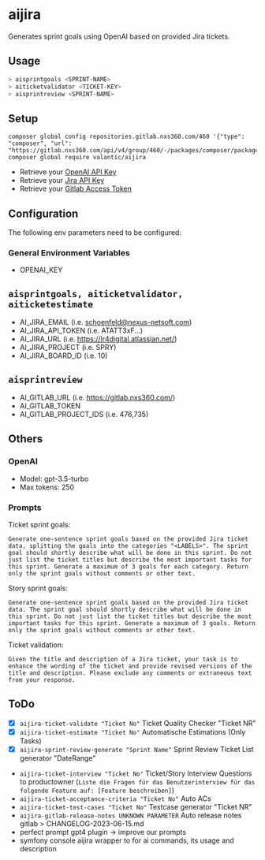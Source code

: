 # aijira

Generates sprint goals using OpenAI based on provided Jira tickets.

## Usage
```bash
> aisprintgoals <SPRINT-NAME>
> aiticketvalidator <TICKET-KEY>
> aisprintreview <SPRINT-NAME>
```

## Setup
```
composer global config repositories.gitlab.nxs360.com/460 '{"type": "composer", "url": "https://gitlab.nxs360.com/api/v4/group/460/-/packages/composer/packages.json"}'
composer global require valantic/aijira
```

- Retrieve your [OpenAI API Key](https://platform.openai.com/account/api-keys)
- Retrieve your [Jira API Key](https://id.atlassian.com/manage-profile/security/api-tokens)
- Retrieve your [Gitlab Access Token](https://gitlab.nxs360.com/-/profile/personal_access_tokens)

## Configuration
The following env parameters need to be configured:

### General Environment Variables
- OPENAI_KEY
## `aisprintgoals, aiticketvalidator, aiticketestimate`
- AI_JIRA_EMAIL (i.e. schoenfeld@nexus-netsoft.com)
- AI_JIRA_API_TOKEN (i.e. ATATT3xF...)
- AI_JIRA_URL (i.e. https://lr4digital.atlassian.net/)
- AI_JIRA_PROJECT (i.e. SPRY)
- AI_JIRA_BOARD_ID (i.e. 10)
## `aisprintreview`
- AI_GITLAB_URL (i.e. https://gitlab.nxs360.com/)
- AI_GITLAB_TOKEN
- AI_GITLAB_PROJECT_IDS (i.e. 476,735)
## Others
### OpenAI
- Model: gpt-3.5-turbo
- Max tokens: 250

### Prompts
Ticket sprint goals:
```
Generate one-sentence sprint goals based on the provided Jira ticket data, splitting the goals into the categories "<LABELS>". The sprint goal should shortly describe what will be done in this sprint. Do not just list the ticket titles but describe the most important tasks for this sprint. Generate a maximum of 3 goals for each category. Return only the sprint goals without comments or other text.
```
Story sprint goals:
```
Generate one-sentence sprint goals based on the provided Jira ticket data. The sprint goal should shortly describe what will be done in this sprint. Do not just list the ticket titles but describe the most important tasks for this sprint. Generate a maximum of 3 goals. Return only the sprint goals without comments or other text.
```
Ticket validation:
```
Given the title and description of a Jira ticket, your task is to enhance the wording of the ticket and provide revised versions of the title and description. Please exclude any comments or extraneous text from your response.
```

## ToDo
- [x] `aijira-ticket-validate "Ticket No"` Ticket Quality Checker "Ticket NR"
- [x] `aijira-ticket-estimate "Ticket No"` Automatische Estimations (Only Tasks)
- [x] `aijira-sprint-review-generate "Sprint Name"` Sprint Review Ticket List generator "DateRange"
- `aijira-ticket-interview "Ticket No"` Ticket/Story Interview Questions to productowner (`Liste die Fragen für das Benutzerinterview für das folgende Feature auf: [Feature beschreiben]`)
- `aijira-ticket-acceptance-criteria "Ticket No"` Auto ACs
- `aijira-ticket-test-cases "Ticket No"` Testcase generator "Ticket NR"
- `aijira-gitlab-release-notes UNKNOWN PARAMETER` Auto release notes gitlab > CHANGELOG-2023-06-15.md
- perfect prompt gpt4 plugin -> improve our prompts
- symfony console aijira wrapper to for ai commands, its usage and description